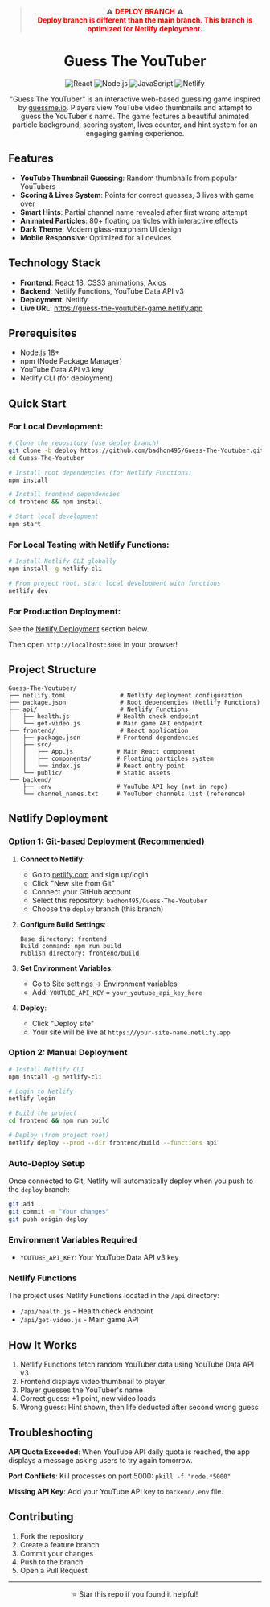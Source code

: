<div align="center">

> **⚠️ <span style="color: red;">DEPLOY BRANCH</span> ⚠️**  
> **<span style="color: red;">Deploy branch is different than the main branch. This branch is optimized for Netlify deployment.</span>**

# Guess The YouTuber

![React](https://img.shields.io/badge/React-18+-61DAFB?style=flat-square&logo=react)
![Node.js](https://img.shields.io/badge/Node.js-18+-339933?style=flat-square&logo=node.js)
![JavaScript](https://img.shields.io/badge/JavaScript-ES6+-F7DF1E?style=flat-square&logo=javascript)
![Netlify](https://img.shields.io/badge/Netlify-Ready-00C7B7?style=flat-square&logo=netlify)

</div>

<div align="center">

"Guess The YouTuber" is an interactive web-based guessing game inspired by [guessme.io](https://guessme.io/). Players view YouTube video thumbnails and attempt to guess the YouTuber's name. The game features a beautiful animated particle background, scoring system, lives counter, and hint system for an engaging gaming experience.

</div>

## Features

- **YouTube Thumbnail Guessing**: Random thumbnails from popular YouTubers
- **Scoring & Lives System**: Points for correct guesses, 3 lives with game over
- **Smart Hints**: Partial channel name revealed after first wrong attempt
- **Animated Particles**: 80+ floating particles with interactive effects
- **Dark Theme**: Modern glass-morphism UI design
- **Mobile Responsive**: Optimized for all devices

## Technology Stack

- **Frontend**: React 18, CSS3 animations, Axios
- **Backend**: Netlify Functions, YouTube Data API v3
- **Deployment**: Netlify
- **Live URL**: https://guess-the-youtuber-game.netlify.app

## Prerequisites
- Node.js 18+ 
- npm (Node Package Manager)
- YouTube Data API v3 key
- Netlify CLI (for deployment)

## Quick Start

### For Local Development:

```bash
# Clone the repository (use deploy branch)
git clone -b deploy https://github.com/badhon495/Guess-The-Youtuber.git
cd Guess-The-Youtuber

# Install root dependencies (for Netlify Functions)
npm install

# Install frontend dependencies
cd frontend && npm install

# Start local development
npm start
```

### For Local Testing with Netlify Functions:

```bash
# Install Netlify CLI globally
npm install -g netlify-cli

# From project root, start local development with functions
netlify dev
```

### For Production Deployment:

See the [Netlify Deployment](#netlify-deployment) section below.

Then open `http://localhost:3000` in your browser!


## Project Structure

```
Guess-The-Youtuber/
├── netlify.toml               # Netlify deployment configuration
├── package.json               # Root dependencies (Netlify Functions)
├── api/                       # Netlify Functions
│   ├── health.js             # Health check endpoint
│   └── get-video.js          # Main game API endpoint
├── frontend/                  # React application
│   ├── package.json          # Frontend dependencies
│   ├── src/
│   │   ├── App.js            # Main React component
│   │   ├── components/       # Floating particles system
│   │   └── index.js          # React entry point
│   └── public/               # Static assets
└── backend/
    ├── .env                  # YouTube API key (not in repo)
    └── channel_names.txt     # YouTuber channels list (reference)
```

## Netlify Deployment

### Option 1: Git-based Deployment (Recommended)

1. **Connect to Netlify**:
   - Go to [netlify.com](https://netlify.com) and sign up/login
   - Click "New site from Git"
   - Connect your GitHub account
   - Select this repository: `badhon495/Guess-The-Youtuber`
   - Choose the `deploy` branch (this branch)

2. **Configure Build Settings**:
   ```
   Base directory: frontend
   Build command: npm run build
   Publish directory: frontend/build
   ```

3. **Set Environment Variables**:
   - Go to Site settings → Environment variables
   - Add: `YOUTUBE_API_KEY` = `your_youtube_api_key_here`

4. **Deploy**:
   - Click "Deploy site"
   - Your site will be live at `https://your-site-name.netlify.app`

### Option 2: Manual Deployment

```bash
# Install Netlify CLI
npm install -g netlify-cli

# Login to Netlify
netlify login

# Build the project
cd frontend && npm run build

# Deploy (from project root)
netlify deploy --prod --dir frontend/build --functions api
```

### Auto-Deploy Setup

Once connected to Git, Netlify will automatically deploy when you push to the `deploy` branch:

```bash
git add .
git commit -m "Your changes"
git push origin deploy
```

### Environment Variables Required

- `YOUTUBE_API_KEY`: Your YouTube Data API v3 key

### Netlify Functions

The project uses Netlify Functions located in the `/api` directory:
- `/api/health.js` - Health check endpoint
- `/api/get-video.js` - Main game API

## How It Works

1. Netlify Functions fetch random YouTuber data using YouTube Data API v3
2. Frontend displays video thumbnail to player
3. Player guesses the YouTuber's name
4. Correct guess: +1 point, new video loads
5. Wrong guess: Hint shown, then life deducted after second wrong guess

## Troubleshooting

**API Quota Exceeded**: When YouTube API daily quota is reached, the app displays a message asking users to try again tomorrow.

**Port Conflicts**: Kill processes on port 5000: `pkill -f "node.*5000"`

**Missing API Key**: Add your YouTube API key to `backend/.env` file.

## Contributing

1. Fork the repository
2. Create a feature branch
3. Commit your changes
4. Push to the branch  
5. Open a Pull Request

---

<div align="center">
  <p>⭐ Star this repo if you found it helpful!</p>
</div>
